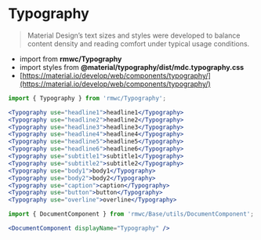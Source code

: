 # Typography

> Material Design’s text sizes and styles were developed to balance content density and reading comfort under typical usage conditions.

- import from **rmwc/Typography**  
- import styles from **@material/typography/dist/mdc.typography.css**
- [https://material.io/develop/web/components/typography/](https://material.io/develop/web/components/typography/)

```jsx render
import { Typography } from 'rmwc/Typography';

<Typography use="headline1">headline1</Typography>
<Typography use="headline2">headline2</Typography>
<Typography use="headline3">headline3</Typography>
<Typography use="headline4">headline4</Typography>
<Typography use="headline5">headline5</Typography>
<Typography use="headline6">headline6</Typography>
<Typography use="subtitle1">subtitle1</Typography>
<Typography use="subtitle2">subtitle2</Typography>
<Typography use="body1">body1</Typography>
<Typography use="body2">body2</Typography>
<Typography use="caption">caption</Typography>
<Typography use="button">button</Typography>
<Typography use="overline">overline</Typography>
```

```jsx renderOnly
import { DocumentComponent } from 'rmwc/Base/utils/DocumentComponent';

<DocumentComponent displayName="Typography" />
```
